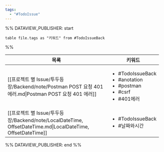 ```yaml
---
tags:
  - "#TodoIssue"
---
```

%% DATAVIEW_PUBLISHER: start
```dataview
table file.tags as "키워드" from #TodoIssueBack
```
%%

| 목록                                                                                                 | 키워드                                                                                               |
| -------------------------------------------------------------------------------------------------- | ------------------------------------------------------------------------------------------------- |
| [[프로젝트 별 Issue/투두등장/Backend/note/Postman POST 요청 401 에러.md\|Postman POST 요청 401 에러]]               | <ul><li>#TodoIssueBack</li><li>#anotation</li><li>#postman</li><li>#csrf</li><li>#401에러</li></ul> |
| [[프로젝트 별 Issue/투두등장/Backend/note/LocalDateTime, OffsetDateTime.md\|LocalDateTime, OffsetDateTime]] | <ul><li>#TodoIssueBack</li><li>#날짜와시간</li></ul>                                                   |

%% DATAVIEW_PUBLISHER: end %%
